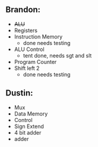## Brandon: 
- ~~ALU~~
- Registers 
- Instruction Memory    
    - done needs testing
- ALU Control
    - tent done, needs sgt and slt
- Program Counter
- Shift left 2 
    - done needs testing

## Dustin: 
- Mux 
- Data Memory 
- Control 
- Sign Extend 
- 4 bit adder 
- adder


